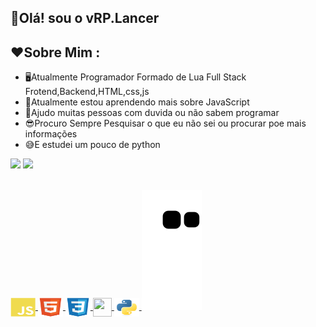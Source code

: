 
## 👋Olá! sou o vRP.Lancer

## ❤Sobre Mim : 

- 🖥Atualmente Programador Formado de Lua Full Stack Frotend,Backend,HTML,css,js
- 💖Atualmente estou aprendendo mais sobre JavaScript
- 🙏Ajudo muitas pessoas com duvida ou não sabem programar
- 😎Procuro Sempre Pesquisar o que eu não sei ou procurar poe mais informações
- 😅E estudei um pouco de python

<img height="180em" src="https://camo.githubusercontent.com/953dd37976777f858b122763c51efc2bfe824f9ac2349e54cb93d85ede1a0452/68747470733a2f2f6769746875622d726561646d652d73746174732e76657263656c2e6170702f6170693f757365726e616d653d7261666162616c6c6572696e692673686f775f69636f6e733d74727565267468656d653d64726163756c6126696e636c7564655f616c6c5f636f6d6d6974733d7472756526636f756e745f707269766174653d74727565" data-canonical-src="https://github-readme-stats.vercel.app/api?username=rafaballerini&amp;show_icons=true&amp;theme=dracula&amp;include_all_commits=true&amp;count_private=true" style="max-width: 100%;"> <img height="180em" src="https://camo.githubusercontent.com/73dc596043c316d78c506d53f5c0e74709f261e552f7073aeadef8a1a561d966/68747470733a2f2f6769746875622d726561646d652d73746174732e76657263656c2e6170702f6170692f746f702d6c616e67732f3f757365726e616d653d7261666162616c6c6572696e69266c61796f75743d636f6d70616374266c616e67735f636f756e743d37267468656d653d64726163756c61" data-canonical-src="https://github-readme-stats.vercel.app/api/top-langs/?username=rafaballerini&amp;layout=compact&amp;langs_count=7&amp;theme=dracula" style="max-width: 100%;"> 

<a href="https://github.com/rafaballerini">
<div><br>
  <img align="center" alt="Rafa-Js" height="30" width="40" src="https://raw.githubusercontent.com/devicons/devicon/master/icons/javascript/javascript-plain.svg" style="max-width: 100%;">
  <img align="center" alt="lancer.html" height="30" width="40" src="https://raw.githubusercontent.com/devicons/devicon/master/icons/html5/html5-original.svg" style="max-width: 100%;">
  <img align="center" alt="lancer-CSS" height="30" width="40" src="https://raw.githubusercontent.com/devicons/devicon/master/icons/css3/css3-original.svg" style="max-width: 100%;">
 <img align="center"  src="https://camo.githubusercontent.com/ac23621aa950bb432fda8bf60d9c75a4701dbdea34f6201d809aced5529c75b8/68747470733a2f2f75706c6f61642e77696b696d656469612e6f72672f77696b6970656469612f636f6d6d6f6e732f7468756d622f632f63662f4c75612d4c6f676f2e7376672f3132303070782d4c75612d4c6f676f2e7376672e706e67" width="30vw" height="30vh" data-canonical-src="https://upload.wikimedia.org/wikipedia/commons/thumb/c/cf/Lua-Logo.svg/1200px-Lua-Logo.svg.png" style="max-width: 100%;">
 <img align="center" alt="lancer-Python" height="30" width="40" src="https://raw.githubusercontent.com/devicons/devicon/master/icons/python/python-original.svg" style="max-width: 100%;">
 
 <img src="https://github.com/rafaballerini/rafaballerini/raw/output/github-contribution-grid-snake.svg" alt="Animação de cobra" style="max-width: 100%;">
  
 
<!--
**lancerVRP/Lancervrp** is a ✨ _special_ ✨ repository because its `README.md` (this file) appears on your GitHub profile.


